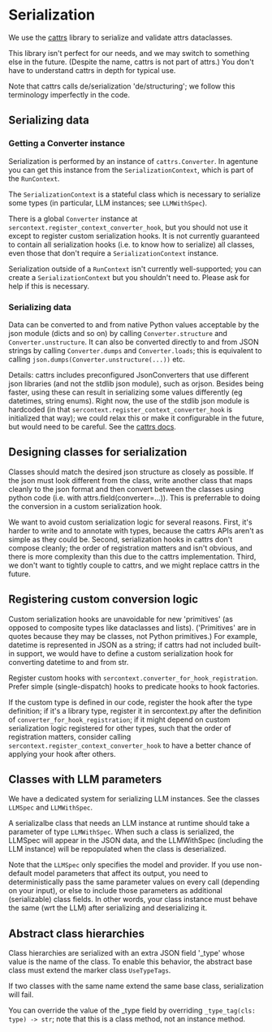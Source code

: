 # Serialization

We use the [cattrs](https://catt.rs/) library to serialize and validate attrs dataclasses.

This library isn't perfect for our needs, and we may switch to something else in the future. 
(Despite the name, cattrs is not part of attrs.) You don't have to understand cattrs in depth for typical use.

Note that cattrs calls de/serialization 'de/structuring'; we follow this terminology imperfectly in the code.

## Serializing data

### Getting a Converter instance

Serialization is performed by an instance of `cattrs.Converter`. In agentune you can get this instance from the
`SerializationContext`, which is part of the `RunContext`. 

The `SerializationContext` is a stateful class which is necessary to serialize some types (in particular, LLM instances;
see `LLMWithSpec`). 

There is a global `Converter` instance at `sercontext.register_context_converter_hook`, but you should not use it except to register
custom serialization hooks. It is not currently guaranteed to contain all serialization hooks (i.e. to know how to serialize)
all classes, even those that don't require a `SerializationContext` instance.

Serialization outside of a `RunContext` isn't currently well-supported; you can create a `SerializationContext` but 
you shouldn't need to. Please ask for help if this is necessary.

### Serializing data

Data can be converted to and from native Python values acceptable by the json module (dicts and so on) by calling
`Converter.structure` and `Converter.unstructure`. It can also be converted directly to and from JSON strings
by calling `Converter.dumps` and `Converter.loads`; this is equivalent to calling `json.dumps(Converter.unstructure(...))`
etc.

Details: cattrs includes preconfigured JsonConverters that use different json libraries (and not the stdlib json module),
such as orjson. Besides being faster, using these can result in serializing some values differently (eg datetimes, string enums).
Right now, the use of the stdlib json module is hardcoded (in that `sercontext.register_context_converter_hook` is initialized that way);
we could relax this or make it configurable in the future, but would need to be careful. See the 
[cattrs docs](https://catt.rs/en/stable/preconf.html).

## Designing classes for serialization

Classes should match the desired json structure as closely as possible. If the json must look different from the class,
write another class that maps cleanly to the json format and then convert between the classes using python code
(i.e. with attrs.field(converter=...)). This is preferrable to doing the conversion in a custom serialization hook.

We want to avoid custom serialization logic for several reasons. First, it's harder to write and to annotate with types,
because the cattrs APIs aren't as simple as they could be. Second, serialization hooks in cattrs don't compose cleanly;
the order of registration matters and isn't obvious, and there is more complexity than this due to the cattrs implementation.
Third, we don't want to tightly couple to cattrs, and we might replace cattrs in the future.

## Registering custom conversion logic

Custom serialization hooks are unavoidable for new 'primitives' (as opposed to composite types like dataclasses and lists).
('Primitives' are in quotes because they may be classes, not Python primitives.) For example, datetime is represented in 
JSON as a string; if cattrs had not included built-in support, we would have to define a custom serialization hook for
converting datetime to and from str.

Register custom hooks with `sercontext.converter_for_hook_registration`. Prefer simple (single-dispatch) hooks to predicate hooks
to hook factories.

If the custom type is defined in our code, register the hook after the type definition; if it's a library type,
register it in sercontext.py after the definition of `converter_for_hook_registration`; if it might depend on custom
serialization logic registered for other types, such that the order of registration matters, consider calling 
`sercontext.register_context_converter_hook` to have a better chance of applying your hook after others.

## Classes with LLM parameters

We have a dedicated system for serializing LLM instances. See the classes `LLMSpec` and `LLMWithSpec`.

A serializalbe class that needs an LLM instance at runtime should take a parameter of type `LLMWithSpec`. 
When such a class is serialized, the LLMSpec will appear in the JSON data, and the LLMWithSpec (including the LLM instance)
will be repopulated when the class is deserialized.

Note that the `LLMSpec` only specifies the model and provider. If you use non-default model parameters that affect 
its output, you need to deterministically pass the same parameter values on every call (depending on your input),
or else to include those parameters as additional (serializable) class fields. In other words, your class instance
must behave the same (wrt the LLM) after serializing and deserializing it.

## Abstract class hierarchies

Class hierarchies are serialized with an extra JSON field '_type' whose value is the name of the class.
To enable this behavior, the abstract base class must extend the marker class `UseTypeTags`.

If two classes with the same name extend the same base class, serialization will fail.

You can override the value of the _type field by overriding `_type_tag(cls: type) -> str`;
note that this is a class method, not an instance method.
